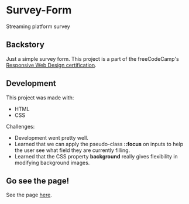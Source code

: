 # Survey-Form
 Streaming platform survey

## Backstory
Just a simple survey form. This project is a part of the freeCodeCamp's [Responsive Web Design certification](https://www.freecodecamp.org/learn/responsive-web-design/).


## Development
This project was made with:
- HTML
- CSS

Challenges:
- Development went pretty well.
- Learned that we can apply the pseudo-class **::focus** on inputs to help the user see what field they are currently filling.
- Learned that the CSS property **background** really gives flexibility in modifying background images.

## Go see the page!
See the page [here](https://codepen.io/danielemerald/full/gOgOZEw).

